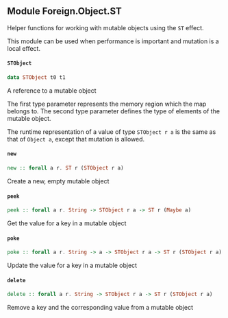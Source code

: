 ## Module Foreign.Object.ST

Helper functions for working with mutable objects using the `ST` effect.

This module can be used when performance is important and mutation is a
local effect.

#### `STObject`

``` purescript
data STObject t0 t1
```

A reference to a mutable object

The first type parameter represents the memory region which the map belongs
to. The second type parameter defines the type of elements of the mutable
object.

The runtime representation of a value of type `STObject r a` is the same as
that of `Object a`, except that mutation is allowed.

#### `new`

``` purescript
new :: forall a r. ST r (STObject r a)
```

Create a new, empty mutable object

#### `peek`

``` purescript
peek :: forall a r. String -> STObject r a -> ST r (Maybe a)
```

Get the value for a key in a mutable object

#### `poke`

``` purescript
poke :: forall a r. String -> a -> STObject r a -> ST r (STObject r a)
```

Update the value for a key in a mutable object

#### `delete`

``` purescript
delete :: forall a r. String -> STObject r a -> ST r (STObject r a)
```

Remove a key and the corresponding value from a mutable object


